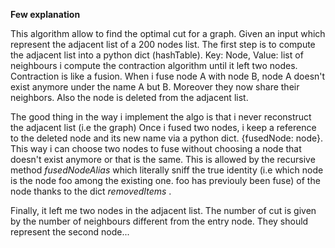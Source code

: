 **Few explanation** 

This algorithm allow to find the optimal cut for a graph.
Given an input which represent the adjacent list of a 200 nodes list.
The first step is to compute the adjacent list into a python dict (hashTable). Key: Node, Value: list of neighbours
i compute the contraction algorithm until it left two nodes. Contraction is like a fusion. When i fuse node A with node B, node A doesn't exist anymore under the name A but B. Moreover they now share their neighbors. Also the node is deleted from the adjacent list.


The good thing in the way i implement the algo is that i never reconstruct the adjacent list (i.e the graph)
Once i fused two nodes, i keep a reference to the deleted node and its new name via a python dict.
{fusedNode: node}. This way i can choose two nodes to fuse without choosing a node that doesn't exist anymore or that is the same. 
This is allowed by the recursive method *fusedNodeAlias* which literally sniff the true identity (i.e which node is the node foo among the existing one. foo has previouly been fuse) of the node thanks to the dict _removedItems_ .

Finally, it left me two nodes in the adjacent list. 
The number of cut is given by the number of neighbours different from the entry node. They should represent the second node...
